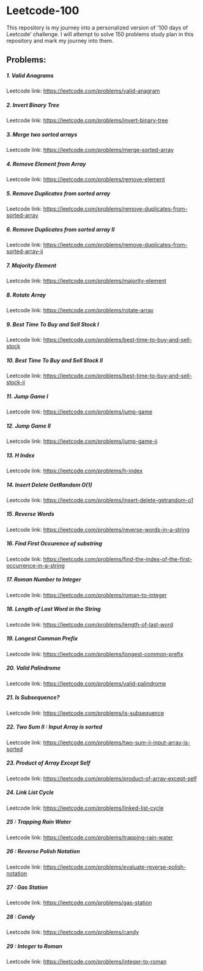 # Leetcode-100

This repository is my journey into a personalized version of '100 days of Leetcode' challenge. I will attempt to solve 150 problems study plan in this repository and mark my journey into them.



## Problems:

##### 1. Valid Anagrams

Leetcode link: https://leetcode.com/problems/valid-anagram

##### 2. Invert Binary Tree

Leetcode link: https://leetcode.com/problems/invert-binary-tree

##### 3. Merge two sorted arrays

Leetcode link: https://leetcode.com/problems/merge-sorted-array

##### 4. Remove Element from Array

Leetcode link: https://leetcode.com/problems/remove-element

##### 5. Remove Duplicates from sorted array

Leetcode link: https://leetcode.com/problems/remove-duplicates-from-sorted-array

##### 6. Remove Duplicates from sorted array II

Leetcode link: https://leetcode.com/problems/remove-duplicates-from-sorted-array-ii

##### 7. Majority Element

Leetcode link: https://leetcode.com/problems/majority-element

##### 8. Rotate Array

Leetcode link: https://leetcode.com/problems/rotate-array

##### 9. Best Time To Buy and Sell Stock I

Leetcode link: https://leetcode.com/problems/best-time-to-buy-and-sell-stock

##### 10. Best Time To Buy and Sell Stock II

Leetcode link: https://leetcode.com/problems/best-time-to-buy-and-sell-stock-ii

##### 11. Jump Game I

Leetcode link: https://leetcode.com/problems/jump-game

##### 12. Jump Game II

Leetcode link: https://leetcode.com/problems/jump-game-ii

##### 13. H Index

Leetcode link: https://leetcode.com/problems/h-index

##### 14. Insert Delete GetRandom O(1)

Leetcode link: https://leetcode.com/problems/insert-delete-getrandom-o1

##### 15. Reverse Words

Leetcode link: https://leetcode.com/problems/reverse-words-in-a-string

##### 16. Find First Occurence of substring

Leetcode link: https://leetcode.com/problems/find-the-index-of-the-first-occurrence-in-a-string

##### 17. Roman Number to Integer

Leetcode link: https://leetcode.com/problems/roman-to-integer

##### 18. Length of Last Word in the String

Leetcode link: https://leetcode.com/problems/length-of-last-word

##### 19. Longest Common Prefix

Leetcode link: https://leetcode.com/problems/longest-common-prefix

##### 20. Valid Palindrome

Leetcode link: https://leetcode.com/problems/valid-palindrome

##### 21. Is Subsequence?

Leetcode link: https://leetcode.com/problems/is-subsequence

##### 22. Two Sum II : Input Array is sorted

Leetcode link: https://leetcode.com/problems/two-sum-ii-input-array-is-sorted

##### 23. Product of Array Except Self

Leetcode link: https://leetcode.com/problems/product-of-array-except-self

##### 24. Link List Cycle

Leetcode link: https://leetcode.com/problems/linked-list-cycle

##### 25 : Trapping Rain Water

Leetcode link: https://leetcode.com/problems/trapping-rain-water

##### 26 : Reverse Polish Notation

Leetcode link: https://leetcode.com/problems/evaluate-reverse-polish-notation

##### 27 : Gas Station

Leetcode link: https://leetcode.com/problems/gas-station

##### 28 : Candy

Leetcode link: https://leetcode.com/problems/candy

##### 29 : Integer to Roman

Leetcode link: https://leetcode.com/problems/integer-to-roman